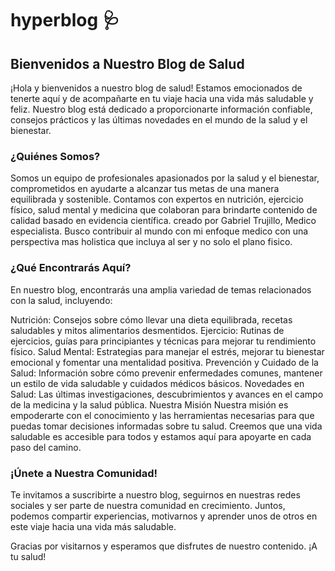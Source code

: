 # hyperblog 🩺
## **Bienvenidos a Nuestro Blog de Salud**
¡Hola y bienvenidos a nuestro blog de salud! Estamos emocionados de tenerte aquí y de acompañarte en tu viaje hacia una vida más saludable y feliz. Nuestro blog está dedicado a proporcionarte información confiable, consejos prácticos y las últimas novedades en el mundo de la salud y el bienestar.

### ¿Quiénes Somos?
Somos un equipo de profesionales apasionados por la salud y el bienestar, comprometidos en ayudarte a alcanzar tus metas de una manera equilibrada y sostenible. Contamos con expertos en nutrición, ejercicio físico, salud mental y medicina que colaboran para brindarte contenido de calidad basado en evidencia científica.
creado por Gabriel Trujillo, Medico especialista.
Busco contribuir al mundo con mi enfoque medico con una perspectiva mas holistica que incluya al ser y no solo el plano fisico.

### ¿Qué Encontrarás Aquí?
En nuestro blog, encontrarás una amplia variedad de temas relacionados con la salud, incluyendo:

Nutrición: Consejos sobre cómo llevar una dieta equilibrada, recetas saludables y mitos alimentarios desmentidos.
Ejercicio: Rutinas de ejercicios, guías para principiantes y técnicas para mejorar tu rendimiento físico.
Salud Mental: Estrategias para manejar el estrés, mejorar tu bienestar emocional y fomentar una mentalidad positiva.
Prevención y Cuidado de la Salud: Información sobre cómo prevenir enfermedades comunes, mantener un estilo de vida saludable y cuidados médicos básicos.
Novedades en Salud: Las últimas investigaciones, descubrimientos y avances en el campo de la medicina y la salud pública.
Nuestra Misión
Nuestra misión es empoderarte con el conocimiento y las herramientas necesarias para que puedas tomar decisiones informadas sobre tu salud. Creemos que una vida saludable es accesible para todos y estamos aquí para apoyarte en cada paso del camino.

### ¡Únete a Nuestra Comunidad!
Te invitamos a suscribirte a nuestro blog, seguirnos en nuestras redes sociales y ser parte de nuestra comunidad en crecimiento. Juntos, podemos compartir experiencias, motivarnos y aprender unos de otros en este viaje hacia una vida más saludable.

Gracias por visitarnos y esperamos que disfrutes de nuestro contenido. ¡A tu salud!
